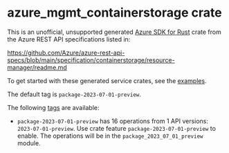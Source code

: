 # azure_mgmt_containerstorage crate

This is an unofficial, unsupported generated [Azure SDK for Rust](https://github.com/Azure/azure-sdk-for-rust/tree/legacy) crate from the Azure REST API specifications listed in:

https://github.com/Azure/azure-rest-api-specs/blob/main/specification/containerstorage/resource-manager/readme.md

To get started with these generated service crates, see the [examples](https://github.com/Azure/azure-sdk-for-rust/blob/legacy/services/README.md#examples).

The default tag is `package-2023-07-01-preview`.

The following [tags](https://github.com/Azure/azure-sdk-for-rust/blob/legacy/services/tags.md) are available:

- `package-2023-07-01-preview` has 16 operations from 1 API versions: `2023-07-01-preview`. Use crate feature `package-2023-07-01-preview` to enable. The operations will be in the `package_2023_07_01_preview` module.